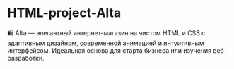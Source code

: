 # HTML-project-Alta
🛍️ Alta — элегантный интернет-магазин на чистом HTML и CSS с адаптивным дизайном, современной анимацией и интуитивным интерфейсом. Идеальная основа для старта бизнеса или изучения веб-разработки.
